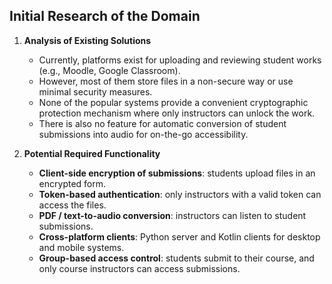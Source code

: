 ## Initial Research of the Domain

1. **Analysis of Existing Solutions**
   - Currently, platforms exist for uploading and reviewing student works
     (e.g., Moodle, Google Classroom).
   - However, most of them store files in a non-secure way or use minimal
     security measures.
   - None of the popular systems provide a convenient cryptographic protection
     mechanism where only instructors can unlock the work.
   - There is also no feature for automatic conversion of student submissions
     into audio for on-the-go accessibility.

2. **Potential Required Functionality**
   - **Client-side encryption of submissions**: students upload files in an
     encrypted form.
   - **Token-based authentication**: only instructors with a valid token can
     access the files.
   - **PDF / text-to-audio conversion**: instructors can listen to student
     submissions.
   - **Cross-platform clients**: Python server and Kotlin clients for desktop
     and mobile systems.
   - **Group-based access control**: students submit to their course, and only
     course instructors can access submissions.

